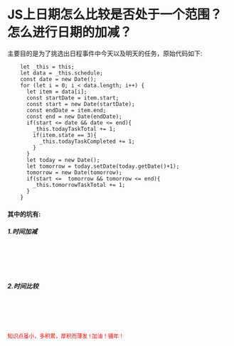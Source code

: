 <div id="metaData" createTime="2020-07-25 10:02:00" category="解决方案" tags="前端;Js" title="JS - 日期处理"></div>

# JS上日期怎么比较是否处于一个范围？怎么进行日期的加减？

<span color="grey">主要目的是为了挑选出日程事件中今天以及明天的任务，原始代码如下: </span>
```vue
    let _this = this;
    let data = _this.schedule;
    const date = new Date();
    for (let i = 0; i < data.length; i++) {
      let item = data[i];
      const startDate = item.start;
      const start = new Date(startDate);
      const endDate = item.end;
      const end = new Date(endDate);
      if(start <= date && date <= end){
        _this.todayTaskTotal += 1;
        if(item.state == 3){
          _this.todayTaskCompleted += 1;
        }
      }
      let today = new Date();
      let tomorrow = today.setDate(today.getDate()+1);
      tomorrow = new Date(tomorrow);
      if(start <=  tomorrow && tomorrow <= end){
        _this.tomorrowTaskTotal += 1;
      }
    }
```

#### 其中的坑有:

##### 1.时间加减

<span style="color:#ffffff;">
    时间加减，可采用加减数字直接运算
    需要注意的是，
    由于此处的today与上面的date两个变量虽然都是指向当前的日期，
    但是需要重新对需要进行运算的对象重新初始化！
    此处计算会改变原有的对象！
</span>

##### 2.时间比较

<span style="color:#ffffff;">
    时间比较，倒是也可以用< 以及 >运算符，
    但是不支持连着比较，别受Python的影响这么写：
    start <=  tomorrow <= end （错误！！！）
    正确写法：
    start <=  tomorrow && tomorrow <= end
</span>



<span style="color:red;font-size: 12px;">知识点虽小，多积累，厚积而薄发 ! 加油！骚年！</span>
